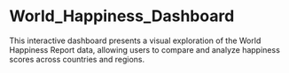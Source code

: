 # World_Happiness_Dashboard
This interactive dashboard presents a visual exploration of the World Happiness Report data, allowing users to compare and analyze happiness scores across countries and regions. 
